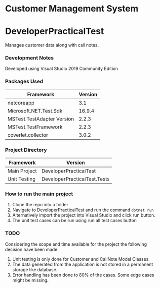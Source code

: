 # Customer Management System

# DeveloperPracticalTest
Manages customer data along with call notes.

### Development Notes
Developed using Visual Studio 2019 Community Edition

### Packages Used
| Framework      | Version     |
| -------------- | ----------- |
| netcoreapp     | 3.1         |
| Microsoft.NET.Test.Sdk | 16.9.4 | 
| MSTest.TestAdapter Version | 2.2.3 |
| MSTest.TestFramework | 2.2.3 |
| coverlet.collector | 3.0.2 |

### Project Directory
| Framework      | Version     |
| -------------- | ----------- |
| Main Project   | DeveloperPracticalTest         |
| Unit Testing   | DeveloperPracticalTest.Tests   | 

### How to run the main project
1. Clone the repo into a folder
2. Navigate to DeveloperPracticalTest and run the command  ```dotnet run```
3. Alternatively import the project into Visual Studio and click run button.
4. The unit test cases can be run using run all test cases button

### TODO
Considering the scope and time available for the project the following decision have been made
1. Unit testing is only done for Customer and CallNote Model Classes.
2. The data generated from the application is not stored in a permanent storage like database.
3. Error handling has been done to 80% of the cases. Some edge cases might be missing.

